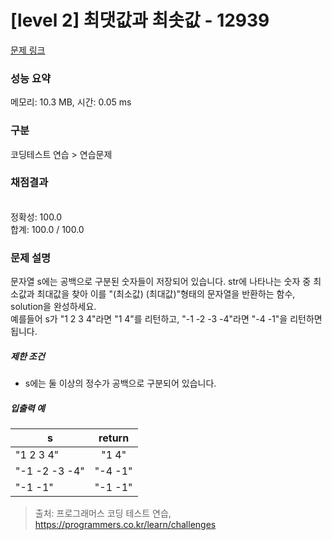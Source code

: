 # [level 2] 최댓값과 최솟값 - 12939 

[문제 링크](https://school.programmers.co.kr/learn/courses/30/lessons/12939) 

### 성능 요약

메모리: 10.3 MB, 시간: 0.05 ms

### 구분

코딩테스트 연습 > 연습문제

### 채점결과

<br/>정확성: 100.0<br/>합계: 100.0 / 100.0

### 문제 설명

<p style="user-select: auto;">문자열 s에는 공백으로 구분된 숫자들이 저장되어 있습니다. str에 나타나는 숫자 중 최소값과 최대값을 찾아 이를 "(최소값) (최대값)"형태의 문자열을 반환하는 함수, solution을 완성하세요.<br style="user-select: auto;">
예를들어 s가 "1 2 3 4"라면 "1 4"를 리턴하고, "-1 -2 -3 -4"라면 "-4 -1"을 리턴하면 됩니다.</p>

<h5 style="user-select: auto;">제한 조건</h5>

<ul style="user-select: auto;">
<li style="user-select: auto;">s에는 둘 이상의 정수가 공백으로 구분되어 있습니다.</li>
</ul>

<h5 style="user-select: auto;">입출력 예</h5>
<table class="table" style="user-select: auto;">
        <thead style="user-select: auto;"><tr style="user-select: auto;">
<th style="user-select: auto;">s</th>
<th style="text-align: center; user-select: auto;">return</th>
</tr>
</thead>
        <tbody style="user-select: auto;"><tr style="user-select: auto;">
<td style="user-select: auto;">"1 2 3 4"</td>
<td style="text-align: center; user-select: auto;">"1 4"</td>
</tr>
<tr style="user-select: auto;">
<td style="user-select: auto;">"-1 -2 -3 -4"</td>
<td style="text-align: center; user-select: auto;">"-4 -1"</td>
</tr>
<tr style="user-select: auto;">
<td style="user-select: auto;">"-1 -1"</td>
<td style="text-align: center; user-select: auto;">"-1 -1"</td>
</tr>
</tbody>
      </table>

> 출처: 프로그래머스 코딩 테스트 연습, https://programmers.co.kr/learn/challenges